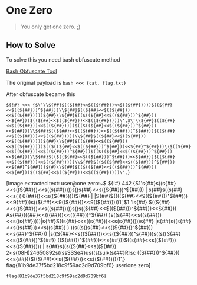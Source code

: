 # One Zero

> You only get one zero. ;)

## How to Solve

To solve this you need bash obfuscate method

[Bash Obfuscate Tool](https://gist.github.com/dimasma0305/c3d5d3cac71c8240a491a3010f2372b8)

The original payload is `bash <<< {cat, flag.txt}`

After obfuscate became this 

```${!#} <<< {$\'\\${##}$((${##}<<$((${##}))<<$((${##}))))$((${##}<<$((${##}))^${##}))\\${##}$((${##}<<$((${##}))<<$((${##}))))${##}\\${##}$(($((${##}<<$((${##}))^${##}))<<${##}))$((${##}<<$((${##}))<<$((${##}))))\',$\'\\${##}$((${##}<<$((${##}))<<$((${##}))))$(($((${##}<<$((${##}))^${##}))<<${##}))\\${##}$((${##}<<$((${##}))<<$((${##}))^${##}))$((${##}<<$((${##}))<<$((${##}))))\\${##}$((${##}<<$((${##}))<<$((${##}))))${##}\\${##}$((${##}<<$((${##}))<<$((${##}))))$(($((${##}<<$((${##}))^${##}))<<${##}^${##}))\\$((${##}<<$((${##}))<<$((${##}))^${##}))$(($((${##}<<$((${##}))^${##}))<<${##}))\\${##}$(($((${##}<<$((${##}))^${##}))<<${##}))$((${##}<<$((${##}))<<$((${##}))))\\${##}$(($((${##}<<$((${##}))^${##}))<<${##}^${##}))${#}\\${##}$(($((${##}<<$((${##}))^${##}))<<${##}))$((${##}<<$((${##}))<<$((${##}))))\',}```


[Image extracted text: user@one
zero:~$ ${!#}
442
{S1's{##}s((s{##}<<s((${##}))<<s((s{##}))))s((s{##}<<s((${##}))^${##})) | s{##}s((s{##}<<s( (
6{##}))<<s((${##}))))${##} | |S{##}$((((${##}<<9((${##}))^${##}))<<9{##}))s((${##}<<9((${##}))<<9((${##}))))1',$1 'Is{##}
$((S{##}<<s((${##}))<<s((s{##}))))s((s((${##}<<$((${##}))^${##}))<<S{##})) As{##}$((${##}<<$((${##}))<<$( (${##}))^${##})
)s((s{##}<<s((s{##}))<<s((s{##}))))|s{##}S((s{##}<<s((s{##}))<<s(s{##}))))s{##} |s{##}s((s{##}<<s((s{##}))<<s((s{##}) )
))s((s((s{##}<<s((${##}))^${##}))<<s{##}^${##})) |s((S{##}<<s((${##}))<<s((${##}))^s{##}))s((s((S{##}<<s((${##}))^${##})
((S{##}))^${##}))<<s{##}))$((s{##}<<s((${##}))<<s((S{##})))) | s{##}s((s((S{##}<<s((${##})
2<s{08H)24650892s((ssSSSe#}us((stsulk(s{##}Rrsc
((S{##}))^${##}))<<s{##}))$((S{##}<<s((${##}))<<s((${##}))))1',}
flag{81b9de37f5bd218c9f59ac2d9d709bf6}
userlone
zero]


```
flag{81b9de37f5bd218c9f59ac2d9d709bf6}
```